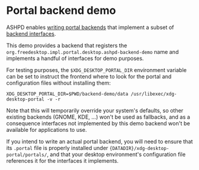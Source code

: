 # Portal backend demo

ASHPD enables [writing portal backends](https://flatpak.github.io/xdg-desktop-portal/docs/writing-a-new-backend.html) that implement a subset of [backend interfaces](https://flatpak.github.io/xdg-desktop-portal/docs/impl-dbus-interfaces.html).

This demo provides a backend that registers the `org.freedesktop.impl.portal.desktop.ashpd-backend-demo` name and implements a handful of interfaces for demo purposes.

For testing purposes, the `$XDG_DESKTOP_PORTAL_DIR` environment variable can be set to instruct the frontend where to look for the portal and configuration files without installing them:

```shell
XDG_DESKTOP_PORTAL_DIR=$PWD/backend-demo/data /usr/libexec/xdg-desktop-portal -v -r
```

Note that this will temporarily override your system's defaults, so other existing backends (GNOME, KDE, …) won't be used as fallbacks, and as a consequence interfaces not implemented by this demo backend won't be available for applications to use.

If you intend to write an actual portal backend, you will need to ensure that its `.portal` file is properly installed under `{DATADIR}/xdg-desktop-portal/portals/`, and that your desktop environment's configuration file references it for the interfaces it implements.
